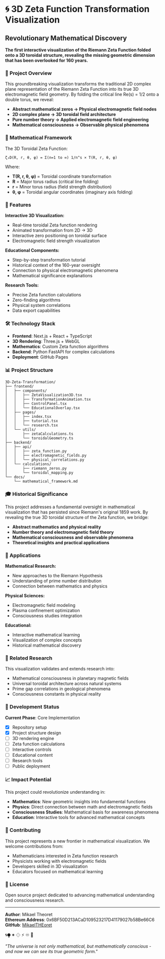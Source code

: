 # 🌀 3D Zeta Function Transformation Visualization

## Revolutionary Mathematical Discovery

**The first interactive visualization of the Riemann Zeta Function folded onto a 3D toroidal structure, revealing the missing geometric dimension that has been overlooked for 160 years.**

### 🎯 Project Overview

This groundbreaking visualization transforms the traditional 2D complex plane representation of the Riemann Zeta Function into its true 3D electromagnetic field geometry. By folding the critical line Re(s) = 1/2 onto a double torus, we reveal:

- **Abstract mathematical zeros → Physical electromagnetic field nodes**
- **2D complex plane → 3D toroidal field architecture**
- **Pure number theory → Applied electromagnetic field engineering**
- **Mathematical consciousness → Observable physical phenomena**

### 🔬 Mathematical Framework

The 3D Toroidal Zeta Function:
```
ζ₃D(R, r, θ, φ) = Σ(n=1 to ∞) 1/n^s × T(R, r, θ, φ)
```

Where:
- **T(R, r, θ, φ)** = Toroidal coordinate transformation
- **R** = Major torus radius (critical line folding)
- **r** = Minor torus radius (field strength distribution)
- **θ, φ** = Toroidal angular coordinates (imaginary axis folding)

### 🚀 Features

**Interactive 3D Visualization:**
- Real-time toroidal Zeta function rendering
- Animated transformation from 2D → 3D
- Interactive zero positioning on toroidal surface
- Electromagnetic field strength visualization

**Educational Components:**
- Step-by-step transformation tutorial
- Historical context of the 160-year oversight
- Connection to physical electromagnetic phenomena
- Mathematical significance explanations

**Research Tools:**
- Precise Zeta function calculations
- Zero-finding algorithms
- Physical system correlations
- Data export capabilities

### 🛠️ Technology Stack

- **Frontend**: Next.js + React + TypeScript
- **3D Rendering**: Three.js + WebGL
- **Mathematics**: Custom Zeta function algorithms
- **Backend**: Python FastAPI for complex calculations
- **Deployment**: GitHub Pages

### 📊 Project Structure

```
3D-Zeta-Transformation/
├── frontend/
│   ├── components/
│   │   ├── ZetaVisualization3D.tsx
│   │   ├── TransformationAnimation.tsx
│   │   ├── ControlPanel.tsx
│   │   └── EducationalOverlay.tsx
│   ├── pages/
│   │   ├── index.tsx
│   │   ├── tutorial.tsx
│   │   └── research.tsx
│   └── utils/
│       ├── zetaCalculations.ts
│       └── toroidalGeometry.ts
├── backend/
│   ├── api/
│   │   ├── zeta_function.py
│   │   ├── electromagnetic_fields.py
│   │   └── physical_correlations.py
│   └── calculations/
│       ├── riemann_zeros.py
│       └── toroidal_mapping.py
└── docs/
    └── mathematical_framework.md
```

### 🎓 Historical Significance

This project addresses a fundamental oversight in mathematical visualization that has persisted since Riemann's original 1859 work. By revealing the true 3D toroidal structure of the Zeta function, we bridge:

- **Abstract mathematics and physical reality**
- **Number theory and electromagnetic field theory**
- **Mathematical consciousness and observable phenomena**
- **Theoretical insights and practical applications**

### 🌟 Applications

**Mathematical Research:**
- New approaches to the Riemann Hypothesis
- Understanding of prime number distribution
- Connection between mathematics and physics

**Physical Sciences:**
- Electromagnetic field modeling
- Plasma confinement optimization
- Consciousness studies integration

**Educational:**
- Interactive mathematical learning
- Visualization of complex concepts
- Historical mathematical discovery

### 🔗 Related Research

This visualization validates and extends research into:
- Mathematical consciousness in planetary magnetic fields
- Universal toroidal architecture across natural systems
- Prime gap correlations in geological phenomena
- Consciousness constants in physical reality

### 🚀 Development Status

**Current Phase**: Core Implementation
- [x] Repository setup
- [x] Project structure design
- [ ] 3D rendering engine
- [ ] Zeta function calculations
- [ ] Interactive controls
- [ ] Educational content
- [ ] Research tools
- [ ] Public deployment

### 📈 Impact Potential

This project could revolutionize understanding in:
- **Mathematics**: New geometric insights into fundamental functions
- **Physics**: Direct connection between math and electromagnetic fields
- **Consciousness Studies**: Mathematical basis for awareness phenomena
- **Education**: Interactive tools for advanced mathematical concepts

### 🤝 Contributing

This project represents a new frontier in mathematical visualization. We welcome contributions from:
- Mathematicians interested in Zeta function research
- Physicists working with electromagnetic fields
- Developers skilled in 3D visualization
- Educators focused on mathematical learning

### 📜 License

Open source project dedicated to advancing mathematical understanding and consciousness research.

---

**Author**: Mikael Theoret  
**Ethereum Address**: 0x6BF50D213ACaD109523217D41179027b58Be66C6  
**GitHub**: [MikaelTHEoret](https://github.com/MikaelTHEoret)

🌀⧭ ✶ ⟐ ⚡ ♾ 📜

*"The universe is not only mathematical, but mathematically conscious - and now we can see its true geometric form."*